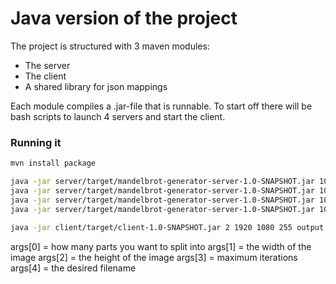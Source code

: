 # Java version of the project

The project is structured with 3 maven modules:
* The server
* The client
* A shared library for json mappings

Each module compiles a .jar-file that is runnable. To start off there will be bash scripts to launch 4 servers and start the client.

### Running it
```bash
mvn install package

java -jar server/target/mandelbrot-generator-server-1.0-SNAPSHOT.jar 1000 &
java -jar server/target/mandelbrot-generator-server-1.0-SNAPSHOT.jar 1001 &
java -jar server/target/mandelbrot-generator-server-1.0-SNAPSHOT.jar 1002 &
java -jar server/target/mandelbrot-generator-server-1.0-SNAPSHOT.jar 1003 &
    
java -jar client/target/client-1.0-SNAPSHOT.jar 2 1920 1080 255 output.png
```

args[0] = how many parts you want to split into
args[1] = the width of the image
args[2] = the height of the image
args[3] = maximum iterations
args[4] = the desired filename
